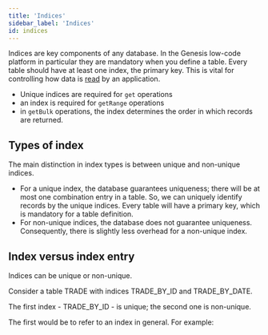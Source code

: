 ```yaml
---
title: 'Indices'
sidebar_label: 'Indices'
id: indices
---
```






Indices are key components of any database. In the Genesis low-code platform in particular they are mandatory when you define a  table. Every table should have at least one index, the primary key. This is vital for controlling how data is [read](/database/database-concepts/read/) by an application.

- Unique indices are required for `get` operations
- an index is required for `getRange` operations
- in `getBulk` operations, the index determines the order in which records are returned.

## Types of index

The main distinction in index types is between unique and non-unique indices.

- For a unique index, the database guarantees uniqueness; there will be at most one combination entry in a table. So, we can uniquely identify records by the unique indices. Every table will have a primary key, which is mandatory for a table definition.
- For non-unique indices, the database does not guarantee uniqueness. Consequently, there is slightly less overhead for a non-unique index.

## Index versus index entry
Indices can be unique or non-unique.

Consider a table TRADE with indices TRADE_BY_ID and TRADE_BY_DATE.

The first index - TRADE_BY_ID - is unique; the second one is non-unique.

The first would be to refer to an index in general. For example:
